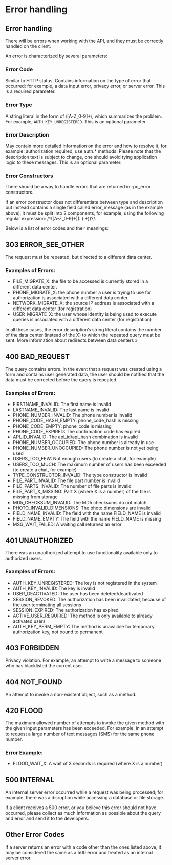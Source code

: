 # Error handling

## Error handling
There will be errors when working with the API, and they must be correctly handled on the client.

An error is characterized by several parameters:

### Error Code
Similar to HTTP status. Contains information on the type of error that occurred: for example, a data input error, privacy error, or server error. This is a required parameter.

### Error Type
A string literal in the form of /[A-Z_0-9]+/, which summarizes the problem. For example, `AUTH_KEY_UNREGISTERED`. This is an optional parameter.

### Error Description
May contain more detailed information on the error and how to resolve it, for example: authorization required, use auth.* methods. Please note that the description text is subject to change, one should avoid tying application logic to these messages. This is an optional parameter.

### Error Constructors
There should be a way to handle errors that are returned in rpc_error constructors.

If an error constructor does not differentiate between type and description but instead contains a single field called error_message (as in the example above), it must be split into 2 components, for example, using the following regular expression: /^([A-Z_0-9]+)(: (.+))?/.

Below is a list of error codes and their meanings:

## 303 ERROR_SEE_OTHER
The request must be repeated, but directed to a different data center.

### Examples of Errors:
- FILE_MIGRATE_X: the file to be accessed is currently stored in a different data center.
- PHONE_MIGRATE_X: the phone number a user is trying to use for authorization is associated with a different data center.
- NETWORK_MIGRATE_X: the source IP address is associated with a different data center (for registration)
- USER_MIGRATE_X: the user whose identity is being used to execute queries is associated with a different data center (for registration)

In all these cases, the error description’s string literal contains the number of the data center (instead of the X) to which the repeated query must be sent.
More information about redirects between data centers »

## 400 BAD_REQUEST
The query contains errors. In the event that a request was created using a form and contains user generated data, the user should be notified that the data must be corrected before the query is repeated.

### Examples of Errors:
- FIRSTNAME_INVALID: The first name is invalid
- LASTNAME_INVALID: The last name is invalid
- PHONE_NUMBER_INVALID: The phone number is invalid
- PHONE_CODE_HASH_EMPTY: phone_code_hash is missing
- PHONE_CODE_EMPTY: phone_code is missing
- PHONE_CODE_EXPIRED: The confirmation code has expired
- API_ID_INVALID: The api_id/api_hash combination is invalid
- PHONE_NUMBER_OCCUPIED: The phone number is already in use
- PHONE_NUMBER_UNOCCUPIED: The phone number is not yet being used
- USERS_TOO_FEW: Not enough users (to create a chat, for example)
- USERS_TOO_MUCH: The maximum number of users has been exceeded (to create a chat, for example)
- TYPE_CONSTRUCTOR_INVALID: The type constructor is invalid
- FILE_PART_INVALID: The file part number is invalid
- FILE_PARTS_INVALID: The number of file parts is invalid
- FILE_PART_Х_MISSING: Part X (where X is a number) of the file is missing from storage
- MD5_CHECKSUM_INVALID: The MD5 checksums do not match
- PHOTO_INVALID_DIMENSIONS: The photo dimensions are invalid
- FIELD_NAME_INVALID: The field with the name FIELD_NAME is invalid
- FIELD_NAME_EMPTY: The field with the name FIELD_NAME is missing
- MSG_WAIT_FAILED: A waiting call returned an error

## 401 UNAUTHORIZED
There was an unauthorized attempt to use functionality available only to authorized users.

### Examples of Errors:
- AUTH_KEY_UNREGISTERED: The key is not registered in the system
- AUTH_KEY_INVALID: The key is invalid
- USER_DEACTIVATED: The user has been deleted/deactivated
- SESSION_REVOKED: The authorization has been invalidated, because of the user terminating all sessions
- SESSION_EXPIRED: The authorization has expired
- ACTIVE_USER_REQUIRED: The method is only available to already activated users
- AUTH_KEY_PERM_EMPTY: The method is unavailble for temporary authorization key, not bound to permanent

## 403 FORBIDDEN
Privacy violation. For example, an attempt to write a message to someone who has blacklisted the current user.

## 404 NOT_FOUND
An attempt to invoke a non-existent object, such as a method.

## 420 FLOOD
The maximum allowed number of attempts to invoke the given method with the given input parameters has been exceeded. For example, in an attempt to request a large number of text messages (SMS) for the same phone number.

### Error Example:
- FLOOD_WAIT_X: A wait of X seconds is required (where X is a number)

## 500 INTERNAL

An internal server error occurred while a request was being processed; for example, there was a disruption while accessing a database or file storage.

If a client receives a 500 error, or you believe this error should not have occurred, please collect as much information as possible about the query and error and send it to the developers.

## Other Error Codes
If a server returns an error with a code other than the ones listed above, it may be considered the same as a 500 error and treated as an internal server error.